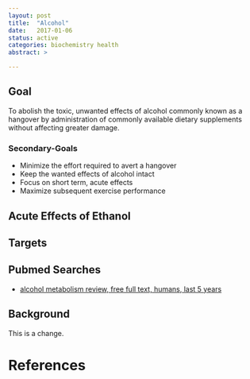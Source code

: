 ```yaml
---
layout: post
title:  "Alcohol"
date:   2017-01-06
status: active
categories: biochemistry health
abstract: >

---
```


## Goal
To abolish the toxic, unwanted effects of alcohol commonly known as a hangover by administration of commonly available dietary supplements without affecting greater damage.

### Secondary-Goals
* Minimize the effort required to avert a hangover
* Keep the wanted effects of alcohol intact
* Focus on short term, acute effects
* Maximize subsequent exercise performance

## Acute Effects of Ethanol



## Targets


## Pubmed Searches

* [alcohol metabolism review, free full text, humans, last 5 years](https://eutils.ncbi.nlm.nih.gov/entrez/eutils/erss.cgi?rss_guid=1FKYAX__W2XpZZm58xCDY1jFdXcL9bJl2qxYZQeyXSqqvxVQig)

## Background
This is a change.


# References
